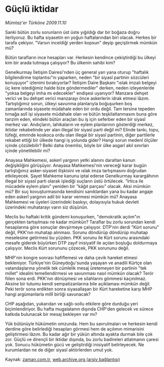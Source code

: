 # Güçlü iktidar

*Mümtaz'er Türköne 2009.11.10*

<tr><td class="metin" colspan="2" style="padding-top: 20px; padding-left: 5px; ">Sanki bütün zorlu sorunların üst üste yığıldığı dar bir boğaza doğru ilerliyoruz. Bu hafta siyasetin en yoğun haftalarından biri olacak. Herkes bir tarafa çekiyor. "Varsın inceldiği yerden kopsun" deyip geçiştirmek mümkün mü?</td></tr><tr><td class="metin" colspan="2" style="padding-top: 20px; padding-left: 5px; "><p>Bütün tarafların ince hesapları var. Herkesin kendince çekiştirdiği bu ülkeyi kim bir arada tutmaya çalışıyor? Bu ülkenin sahibi kim?
<p>Genelkurmay İletişim Dairesi'nden üç general yan yana oturup "haftalık bilgilendirme toplantısı"nı yaparken, neden "bir siyasî partinin sözcüleri konuşuyor" izlenimi bırakıyorlar? İletişim Daire Başkanı "ıslak imzalı belgeyi üç kere istediğimiz halde bize göndermediler" derken, neden izleyenlerde "yoksa belgeyi imha mı edecekler" endişesi uyanıyor? Manzara dehşet verici ve bu dehşet verici manzarayı önce askerlerin idrak etmesi lâzım. Tartıştığımız sorun, ülkeyi savunma planlarıyla boğuşurken boş zamanlarında siyasete müdahale eden bir ordu değil. Tam tersine tepeden tırnağa aslî işi siyasete müdahale olan ve bütün teşkilatlanmasını buna göre tanzim eden, elindeki bütün araçları bu iş için seferber eden bir siyasî merkez var. Andıçların, lahikaların ve eylem planlarının gösterdiği merkez, iktidar rekabetinde yer alan illegal bir siyasî parti değil mi? Elinde tankı, topu, tüfeği, emrinde koskoca ordu olan illegal bir siyasî partinin, diğer partilerle rekabet ettiği bir ülkede hangi iş yolunda gider? Hangi sorun medenî ölçüler içinde çözülebilir? Belki daha önemlisi, böyle bir ülke asgarî akıl sınırları içinde yönetilebilir mi?
<p>Anayasa Mahkemesi, askerî yargının yetki alanını daraltan kanun değişikliğini görüşüyor. Anayasa Mahkemesi'nin vereceği karar bugün tartıştığımız asker-siyaset ilişkisini ve ıslak imza tartışmasını doğrudan etkileyecek. Şayet Mahkeme kanunu iptal ederse Genelkurmay karargâhının illegal bir siyasî parti olarak işlediği suçların üstü örtülecek. "İrtica ile mücadele eylem planı" yeniden bir "kâğıt parçası" olacak. Aksi mümkün mü? Bir suç kovuşturmasında kendisini sanıklardan yana bu kadar angaje eden askerî yargının adil bir karar vermesi mümkün mü? Anayasa Mahkemesi ve üyeleri üzerindeki baskıyı, dolayısıyla hukuk devleti üzerindeki muhatarayı varın siz düşünün.
<p>Meclis bu haftaki kritik gündemi konuşurken, "demokratik açılım"ın gerçekten tartışılması ne kadar mümkün? Taraflar bu zorlu sorundan kendi hesaplarına göre sonuçlar devşirmeye çalışıyor. DTP'nin derdi "Kürt sorunu" değil, PKK'nın muhatap alınması. Sorunu döndürüp döndürüp muhatap meselesine getirmesi bu yüzden. PKK sorunu ile Kürt sorunu arasındaki mesafe giderek büyürken DTP zayıf inisiyatif ile açılan boşluğu doldurmaya çalışıyor. Meclis Kürt sorununu çözecek, PKK sorununu değil.
<p>MHP'nin kongre sonrası hafiflemesi ve daha çevik hareket etmesi bekleniyor. Türkiye'nin Güneydoğu'sunda yaşayan ve anadili Kürtçe olan vatandaşlarına yönelik tek cümlelik mesaj üretemeyen bir partinin "tek millet" idealini temellendirmesi ve savunması nasıl mümkün olacak? Terör fiilen sona erdi. PKK'nın dönüşmesi ve silahlarını gömmesi kaçınılmaz. Aksine bir tutumu kendi sempatizanlarına bile açıklaması mümkün değil. Peki terör sona erdikten sonra siyasallaşan bir Kürt hareketine karşı MHP hangi argümanlarla millî birliği savunacak?
<p>CHP aşağıdan, yukarıdan ve sağlı-sollu etkilere göre durduğu yeri biçimlendiriyor. Bu hafta mugalatanın dışında CHP'den gelecek ve sürece katkıda bulunacak bir mesaj bekleyen var mı?
<p>Yük bütünüyle hükümetin omzunda. Hem bu savrulmaları ve herkesin kendi derdine göre belirlediği hesapları görmesi hem de açılımın mimarisini geliştirmesi lâzım. Bu kadar ağır bir yükün altında ayakta durmak bile çok zor. Güçlü ve dirençli bir iktidar dışında, bu zorlu badireleri atlatmanın çaresi yok. Sonucu hükümetin gücü ve geliştirdiği inisiyatif belirleyecek. Ne kurumlardan ne de diğer siyasî aktörlerden umut yok. <br/></p></p></p></p></p></p></p></td></tr>

Kaynak: [zaman.com.tr](http://zaman.com.tr/yazar.do?yazino=913833), [web.archive.org (arşiv bağlantısı)](http://web.archive.org/web/20091119212607/http://www.zaman.com.tr:80/yazar.do?yazino=913833)

